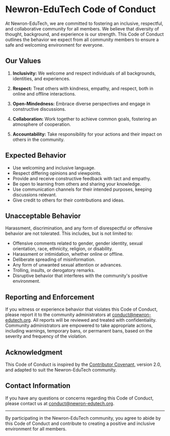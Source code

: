 # Newron-EduTech Code of Conduct

At Newron-EduTech, we are committed to fostering an inclusive, respectful, and collaborative community for all members. We believe that diversity of thought, background, and experience is our strength. This Code of Conduct outlines the behavior we expect from all community members to ensure a safe and welcoming environment for everyone.

## Our Values

1. **Inclusivity:** We welcome and respect individuals of all backgrounds, identities, and experiences.

2. **Respect:** Treat others with kindness, empathy, and respect, both in online and offline interactions.

3. **Open-Mindedness:** Embrace diverse perspectives and engage in constructive discussions.

4. **Collaboration:** Work together to achieve common goals, fostering an atmosphere of cooperation.

5. **Accountability:** Take responsibility for your actions and their impact on others in the community.

## Expected Behavior

- Use welcoming and inclusive language.
- Respect differing opinions and viewpoints.
- Provide and receive constructive feedback with tact and empathy.
- Be open to learning from others and sharing your knowledge.
- Use communication channels for their intended purposes, keeping discussions relevant.
- Give credit to others for their contributions and ideas.

## Unacceptable Behavior

Harassment, discrimination, and any form of disrespectful or offensive behavior are not tolerated. This includes, but is not limited to:

- Offensive comments related to gender, gender identity, sexual orientation, race, ethnicity, religion, or disability.
- Harassment or intimidation, whether online or offline.
- Deliberate spreading of misinformation.
- Any form of unwanted sexual attention or advances.
- Trolling, insults, or derogatory remarks.
- Disruptive behavior that interferes with the community's positive environment.

## Reporting and Enforcement

If you witness or experience behavior that violates this Code of Conduct, please report it to the community administrators at [conduct@newron-edutech.org](mailto:conduct@newron-edutech.org). All reports will be reviewed and treated with confidentiality. Community administrators are empowered to take appropriate actions, including warnings, temporary bans, or permanent bans, based on the severity and frequency of the violation.

## Acknowledgment

This Code of Conduct is inspired by the [Contributor Covenant](https://www.contributor-covenant.org/), version 2.0, and adapted to suit the Newron-EduTech community.

## Contact Information

If you have any questions or concerns regarding this Code of Conduct, please contact us at [conduct@newron-edutech.org](mailto:conduct@newron-edutech.org).

---

By participating in the Newron-EduTech community, you agree to abide by this Code of Conduct and contribute to creating a positive and inclusive environment for all members.
